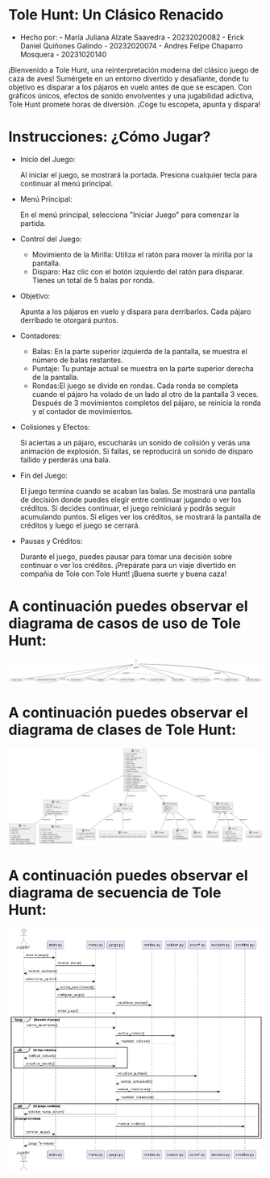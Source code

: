 # Tole Hunt: Un Clásico Renacido

* Hecho por:
        - María Juliana Alzate Saavedra - 20232020082
        - Erick Daniel Quiñones Galindo - 20232020074
        - Andres Felipe Chaparro Mosquera - 20231020140

¡Bienvenido a Tole Hunt, una reinterpretación moderna del clásico juego de caza de aves! Sumérgete en un entorno divertido y desafiante, donde tu objetivo es disparar a los pájaros en vuelo antes de que se escapen. Con gráficos únicos, efectos de sonido envolventes y una jugabilidad adictiva, Tole Hunt promete horas de diversión. ¡Coge tu escopeta, apunta y dispara!

# Instrucciones: ¿Cómo Jugar?


- Inicio del Juego:

    Al iniciar el juego, se mostrará la portada. Presiona cualquier tecla para continuar al menú principal.

- Menú Principal:

    En el menú principal, selecciona "Iniciar Juego" para comenzar la partida.

- Control del Juego:

    - Movimiento de la Mirilla: Utiliza el ratón para mover la mirilla por la pantalla.
    - Disparo: Haz clic con el botón izquierdo del ratón para disparar. Tienes un total de 5 balas por ronda.


- Objetivo:

    Apunta a los pájaros en vuelo y dispara para derribarlos.
    Cada pájaro derribado te otorgará puntos.


- Contadores:

    - Balas: En la parte superior izquierda de la pantalla, se muestra el número de balas restantes.
    - Puntaje: Tu puntaje actual se muestra en la parte superior derecha de la pantalla.
    - Rondas:El juego se divide en rondas. Cada ronda se completa cuando el pájaro ha volado de un lado al otro de la pantalla 3 veces.
    Después de 3 movimientos completos del pájaro, se reinicia la ronda y el contador de movimientos.


- Colisiones y Efectos:

    Si aciertas a un pájaro, escucharás un sonido de colisión y verás una animación de explosión.
    Si fallas, se reproducirá un sonido de disparo fallido y perderás una bala.

- Fin del Juego:

    El juego termina cuando se acaban las balas. Se mostrará una pantalla de decisión donde puedes elegir entre continuar jugando o ver los créditos.
    Si decides continuar, el juego reiniciará y podrás seguir acumulando puntos.
    Si eliges ver los créditos, se mostrará la pantalla de créditos y luego el juego se cerrará.

- Pausas y Créditos:

    Durante el juego, puedes pausar para tomar una decisión sobre continuar o ver los créditos.
    ¡Prepárate para un viaje divertido en compañia de Tole con Tole Hunt! ¡Buena suerte y buena caza!



# A continuación puedes observar el diagrama de casos de uso de Tole Hunt:

![](out/diagrama_casos_uso/diagrama_casos_uso.png)



# A continuación puedes observar el diagrama de clases de Tole Hunt:

![](out/diagrama_de_clases/diagrama_de_clases.png)



# A continuación puedes observar el diagrama de secuencia de Tole Hunt:

![](out/diagrama_de_secuencia/diagrama_de_secuencia.png)
